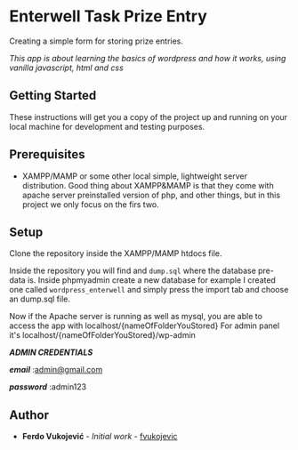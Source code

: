 # Enterwell Task Prize Entry

Creating a simple form for storing prize entries. 

*This app is about learning the basics of wordpress and how it works, using vanilla javascript, html and css*

## Getting Started

These instructions will get you a copy of the project up and running on your local machine for development and testing purposes. 

## Prerequisites

- XAMPP/MAMP or some other local simple, lightweight server distribution. Good thing about XAMPP&MAMP is that they come with apache server
preinstalled version of php, and other things, but in this project we only focus on the firs two.

## Setup

Clone the repository inside the XAMPP/MAMP htdocs file. 

Inside the repository you will find and `dump.sql` where the database pre-data is. Inside phpmyadmin create a new database for example
I created one called `wordpress_enterwell` and simply press the import tab and choose an dump.sql file.

Now if the Apache server is running as well as mysql, you are able to access the app with localhost/{nameOfFolderYouStored}
For admin panel it's localhost/{nameOfFolderYouStored}/wp-admin

***ADMIN CREDENTIALS***

***email*** :admin@gmail.com

***password*** :admin123

## Author

* **Ferdo Vukojević** - *Initial work* - [fvukojevic](https://github.com/fvukojevic)
